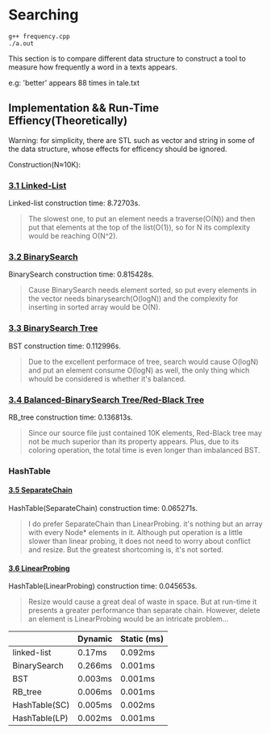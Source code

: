 # Searching

`g++ frequency.cpp`    
`./a.out`  

This section is to compare different data structure to construct a tool to measure how frequently a word in a texts appears.  

e.g: 'better' appears 88 times in tale.txt  

## Implementation && Run-Time Effiency(Theoretically)

Warning: for simplicity, there are STL such as vector and string in some of the data structure, whose effects for efficency should be ignored.   

Construction(N≈10K):  

### [3.1 Linked-List](./header/linked_list.h)  

Linked-list construction time: 8.72703s. 
> The slowest one, to put an element needs a traverse(O(N)) and then put that elements at the top of the list(O(1)), so for N its complexity would be reaching O(N^2). 


### [3.2 BinarySearch](./header/binarysearch.h)  
BinarySearch construction time: 0.815428s.   
> Cause BinarySearch needs element sorted, so put every elements in the vector needs binarysearch(O(logN)) and the complexity for inserting in sorted array would be O(N).  

### [3.3 BinarySearch Tree](./header/BST.h)  
BST construction time: 0.112996s.  
> Due to the excellent performace of tree, search would cause O(logN) and put an element consume O(logN) as well, the only thing which whould be considered is whether it's balanced.  

### [3.4 Balanced-BinarySearch Tree/Red-Black Tree](./header/RB_tree.h)  
RB_tree construction time: 0.136813s.  
> Since our source file just contained 10K elements, Red-Black tree may not be much superior than its property appears. Plus, due to its coloring operation, the total time is even longer than imbalanced BST.  

### HashTable  

#### [3.5 SeparateChain](./header/SeparateChain.h)  
HashTable(SeparateChain) construction time: 0.065271s.  
> I do prefer SeparateChain than LinearProbing. it's nothing but an array with every Node* elements in it. Although put operation is a little slower than linear probing, it does not need to worry about conflict and resize. But the greatest shortcoming is, it's not sorted.  

#### [3.6 LinearProbing](./header/LinearProbing.h)  
HashTable(LinearProbing) construction time: 0.045653s.  
> Resize would cause a great deal of waste in space. But at run-time it presents a greater performance than separate chain. However, delete an element is LinearProbing would be an intricate problem...  

| |Dynamic |    Static (ms)| 
| --- |---| ---|
|linked-list  |  0.17ms  |   0.092ms |
|BinarySearch     |   0.266ms  |   0.001ms |
|BST             |    0.003ms   |  0.001ms |
|RB_tree        |     0.006ms   |  0.001ms |
|HashTable(SC) |     0.005ms    | 0.002ms |
|HashTable(LP)|      0.002ms    | 0.001ms |